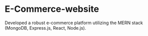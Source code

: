 # E-Commerce-website
Developed a robust e-commerce platform utilizing the MERN stack (MongoDB, Express.js, React, Node.js). 

